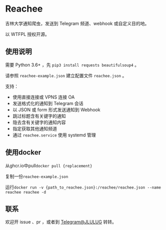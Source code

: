 # Reachee

吉林大学通知爬虫，发送到 Telegram 频道、webhook 或自定义目的地。

以 WTFPL 授权开源。

## 使用说明

需要 Python 3.6+ ，先 `pip3 install requests beautifulsoup4` 。

请参照 `reachee-example.json` 建立配置文件 `reachee.json` 。

支持：
- 使用直接连接或 VPNS 连接 OA
- 发送格式化的通知到 Telegram 会话
- 以 JSON 或 form 形式发送通知到 Webhook
- 跳过标题含有关键字的通知
- 隐去含有关键字的通知内容
- 指定获取其他通知频道
- 通过 `reachee.service` 使用 systemd 管理

## 使用docker

从ghcr.io中pull`docker pull {replacement}`

复制一份`reachee-example.json`

运行`docker run -v {path_to_reachee.json}:/reachee/reachee.json --name reachee reachee -d`


## 联系

欢迎开 issue 、pr ，或者到 [Telegram@JLULUG](https://t.me/JLULUG) 转转。
